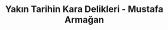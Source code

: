 ---
order: 2
title:  "Yakın Tarihin Kara Delikleri - Mustafa Armağan"
img: "assets/images/slides/12.jpg"
mobile-img: "assets/images/slides/12m.jpg"
href: "/kitaplar/yakin-tarihin-kara-delikleri-kuller-altinda-yakin-tarih-2"
target: "" # _blank
---